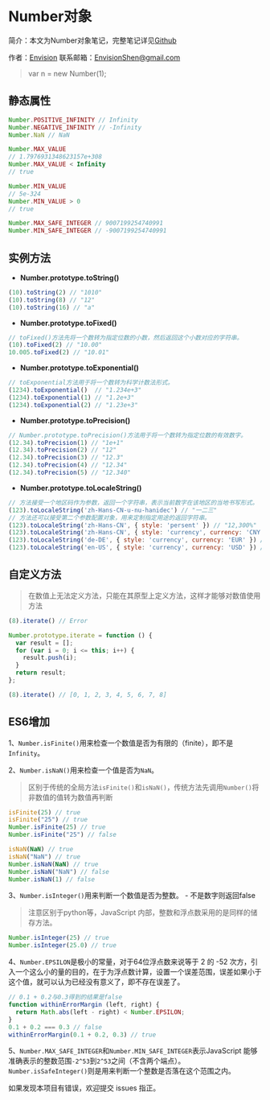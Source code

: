 # Number对象

简介：本文为Number对象笔记，完整笔记详见[Github](https://github.com/MrEnvision/Front-end_learning_notes)

作者：[Envision](https://github.com/MrEnvision) 联系邮箱：[EnvisionShen@gmail.com](mailto:EnvisionShen@gmail.com)

> var n = new Number\(1\);

## 静态属性

```javascript
Number.POSITIVE_INFINITY // Infinity
Number.NEGATIVE_INFINITY // -Infinity
Number.NaN // NaN

Number.MAX_VALUE
// 1.7976931348623157e+308
Number.MAX_VALUE < Infinity
// true

Number.MIN_VALUE
// 5e-324
Number.MIN_VALUE > 0
// true

Number.MAX_SAFE_INTEGER // 9007199254740991
Number.MIN_SAFE_INTEGER // -9007199254740991
```

## 实例方法

* **Number.prototype.toString\(\)**

```javascript
(10).toString(2) // "1010"
(10).toString(8) // "12"
(10).toString(16) // "a"
```

* **Number.prototype.toFixed\(\)**

```javascript
// toFixed()方法先将一个数转为指定位数的小数，然后返回这个小数对应的字符串。
(10).toFixed(2) // "10.00"
10.005.toFixed(2) // "10.01"
```

* **Number.prototype.toExponential\(\)**

```javascript
// toExponential方法用于将一个数转为科学计数法形式。
(1234).toExponential()  // "1.234e+3"
(1234).toExponential(1) // "1.2e+3"
(1234).toExponential(2) // "1.23e+3"
```

* **Number.prototype.toPrecision\(\)**

```javascript
// Number.prototype.toPrecision()方法用于将一个数转为指定位数的有效数字。
(12.34).toPrecision(1) // "1e+1"
(12.34).toPrecision(2) // "12"
(12.34).toPrecision(3) // "12.3"
(12.34).toPrecision(4) // "12.34"
(12.34).toPrecision(5) // "12.340"
```

* **Number.prototype.toLocaleString\(\)**

```javascript
// 方法接受一个地区码作为参数，返回一个字符串，表示当前数字在该地区的当地书写形式。
(123).toLocaleString('zh-Hans-CN-u-nu-hanidec') // "一二三"
// 方法还可以接受第二个参数配置对象，用来定制指定用途的返回字符串。
(123).toLocaleString('zh-Hans-CN', { style: 'persent' }) // "12,300%"
(123).toLocaleString('zh-Hans-CN', { style: 'currency', currency: 'CNY' }) // "￥123.00"
(123).toLocaleString('de-DE', { style: 'currency', currency: 'EUR' }) // "123,00 €"
(123).toLocaleString('en-US', { style: 'currency', currency: 'USD' }) // "$123.00"
```

## 自定义方法

> 在数值上无法定义方法，只能在其原型上定义方法，这样才能够对数值使用方法

```javascript
(8).iterate() // Error

Number.prototype.iterate = function () {
  var result = [];
  for (var i = 0; i <= this; i++) {
    result.push(i);
  }
  return result;
};

(8).iterate() // [0, 1, 2, 3, 4, 5, 6, 7, 8]
```

## ES6增加

1、`Number.isFinite()`用来检查一个数值是否为有限的（finite），即不是`Infinity`。

2、`Number.isNaN()`用来检查一个值是否为`NaN`。

> 区别于传统的全局方法`isFinite()`和`isNaN()`，传统方法先调用`Number()`将非数值的值转为数值再判断

```javascript
isFinite(25) // true
isFinite("25") // true
Number.isFinite(25) // true
Number.isFinite("25") // false

isNaN(NaN) // true
isNaN("NaN") // true
Number.isNaN(NaN) // true
Number.isNaN("NaN") // false
Number.isNaN(1) // false
```

3、`Number.isInteger()`用来判断一个数值是否为整数。 - 不是数字则返回false

> 注意区别于python等，JavaScript 内部，整数和浮点数采用的是同样的储存方法。

```javascript
Number.isInteger(25) // true
Number.isInteger(25.0) // true
```

4、`Number.EPSILON`是极小的常量，对于64位浮点数来说等于 2 的 -52 次方，引入一个这么小的量的目的，在于为浮点数计算，设置一个误差范围，误差如果小于这个值，就可以认为已经没有意义了，即不存在误差了。

```javascript
// 0.1 + 0.2与0.3得到的结果是false
function withinErrorMargin (left, right) {
  return Math.abs(left - right) < Number.EPSILON;
}
0.1 + 0.2 === 0.3 // false
withinErrorMargin(0.1 + 0.2, 0.3) // true
```

5、`Number.MAX_SAFE_INTEGER`和`Number.MIN_SAFE_INTEGER`表示JavaScript 能够准确表示的整数范围`-2^53`到`2^53`之间（不含两个端点）。`Number.isSafeInteger()`则是用来判断一个整数是否落在这个范围之内。

如果发现本项目有错误，欢迎提交 issues 指正。


